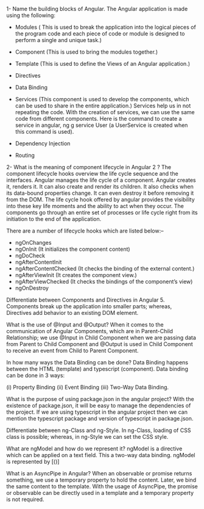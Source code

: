 
1- Name the building blocks of Angular.
The Angular application is made using the following: 
 - Modules ( This is used to break the application into the logical pieces of the program code and each piece of code or module is designed to perform a single and unique task.)
 - Component (This is used to bring the modules together.)
 - Template (This is used to define the Views of an Angular application.)
 - Directives
 - Data Binding
 - Services (This component is used to develop the components, which can be used to share in the entire application.)
 Services help us in not repeating the code. With the creation of services, we can use the same code from different components. Here is the command to create a service in angular, ng g service User (a UserService is created when this command is used). 
 
 - Dependency Injection
 - Routing

2- What is the meaning of component lifecycle in Angular 2 ?
The component lifecycle hooks overview the life cycle sequence and the interfaces. Angular manages the life cycle of a component. Angular creates it, renders it. It can also create and render its children. It also checks when its data-bound properties change. It can even destroy it before removing it from the DOM. The life cycle hook offered by angular provides the visibility into these key life moments and the ability to act when they occur. The components go through an entire set of processes or life cycle right from its initiation to the end of the application.

There are a number of lifecycle hooks which are listed below:–
 - ngOnChanges
 - ngOnInit (It initializes the component content)
 - ngDoCheck
 - ngAfterContentInit
 - ngAfterContentChecked (It checks the binding of the external content.)
 - ngAfterViewInit (It creates the component view.)
 - ngAfterViewChecked (It checks the bindings of the component’s view)
 - ngOnDestroy
 
Differentiate between Components and Directives in Angular 5.
Components break up the application into smaller parts; whereas, Directives add behavior to an existing DOM element. 

What is the use of @Input and @Output? 
When it comes to the communication of Angular Components, which are in Parent-Child Relationship; we use @Input in Child Component when we are passing data from Parent to Child Component and @Output is used in Child Component to receive an event from Child to Parent Component. 


In how many ways the Data Binding can be done?
Data Binding happens between the HTML (template) and typescript (component). Data binding can be done in 3 ways:

(i) Property Binding (ii) Event Binding (iii) Two-Way Data Binding. 

What is the purpose of using package.json in the angular project?
With the existence of package.json, it will be easy to manage the dependencies of the project. If we are using typescript in the angular project then we can mention the typescript package and version of typescript in package.json.

Differentiate between ng-Class and ng-Style.
In ng-Class, loading of CSS class is possible; whereas, in ng-Style we can set the CSS style.

What are ngModel and how do we represent it? 
ngModel is a directive which can be applied on a text field. This a two-way data binding. ngModel is represented by [()] 

What is an AsyncPipe in Angular? 
When an observable or promise returns something, we use a temporary property to hold the content. Later, we bind the same content to the template. With the usage of AsyncPipe, the promise or observable can be directly used in a template and a temporary property is not required. 
